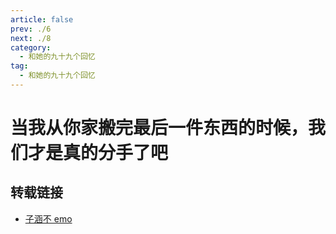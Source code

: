 ```yaml
---
article: false
prev: ./6
next: ./8
category:
  - 和她的九十九个回忆
tag:
  - 和她的九十九个回忆
---
```


# 当我从你家搬完最后一件东西的时候，我们才是真的分手了吧

<!-- more -->
<BiliBili bvid="BV1Gd4y1z796"  title="当我从你家搬完最后一件东西的时候，我们才是真的分手了吧"  />

## 转载链接

- [子涵不 emo](https://space.bilibili.com/173893049)
